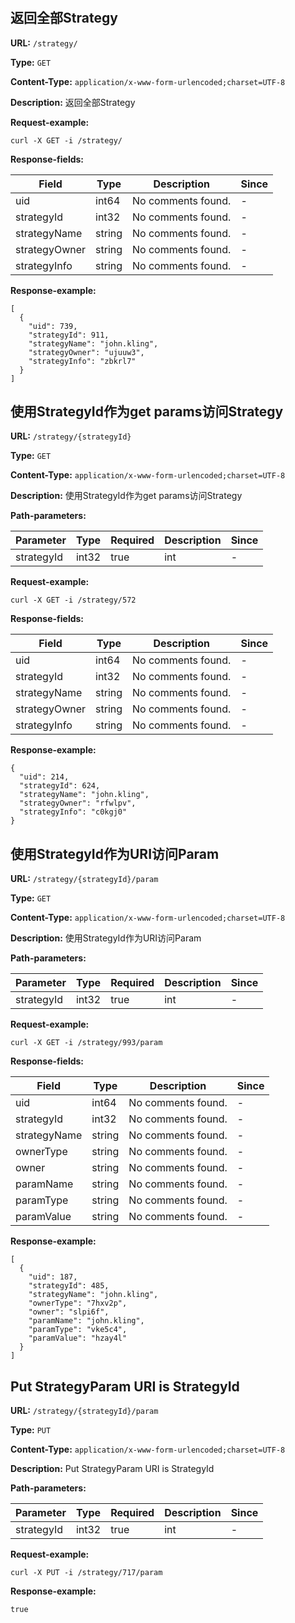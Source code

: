 
# 
## 返回全部Strategy

**URL:** `/strategy/`

**Type:** `GET`


**Content-Type:** `application/x-www-form-urlencoded;charset=UTF-8`

**Description:** 返回全部Strategy





**Request-example:**
```
curl -X GET -i /strategy/
```

**Response-fields:**

| Field | Type | Description | Since |
|-------|------|-------------|-------|
|uid|int64|No comments found.|-|
|strategyId|int32|No comments found.|-|
|strategyName|string|No comments found.|-|
|strategyOwner|string|No comments found.|-|
|strategyInfo|string|No comments found.|-|

**Response-example:**
```
[
  {
    "uid": 739,
    "strategyId": 911,
    "strategyName": "john.kling",
    "strategyOwner": "ujuuw3",
    "strategyInfo": "zbkrl7"
  }
]
```

## 使用StrategyId作为get params访问Strategy

**URL:** `/strategy/{strategyId}`

**Type:** `GET`


**Content-Type:** `application/x-www-form-urlencoded;charset=UTF-8`

**Description:** 使用StrategyId作为get params访问Strategy


**Path-parameters:**

| Parameter | Type | Required | Description | Since |
|-----------|------|----------|-------------|-------|
|strategyId|int32|true|int|-|



**Request-example:**
```
curl -X GET -i /strategy/572
```

**Response-fields:**

| Field | Type | Description | Since |
|-------|------|-------------|-------|
|uid|int64|No comments found.|-|
|strategyId|int32|No comments found.|-|
|strategyName|string|No comments found.|-|
|strategyOwner|string|No comments found.|-|
|strategyInfo|string|No comments found.|-|

**Response-example:**
```
{
  "uid": 214,
  "strategyId": 624,
  "strategyName": "john.kling",
  "strategyOwner": "rfwlpv",
  "strategyInfo": "c0kgj0"
}
```

## 使用StrategyId作为URI访问Param

**URL:** `/strategy/{strategyId}/param`

**Type:** `GET`


**Content-Type:** `application/x-www-form-urlencoded;charset=UTF-8`

**Description:** 使用StrategyId作为URI访问Param


**Path-parameters:**

| Parameter | Type | Required | Description | Since |
|-----------|------|----------|-------------|-------|
|strategyId|int32|true|int|-|



**Request-example:**
```
curl -X GET -i /strategy/993/param
```

**Response-fields:**

| Field | Type | Description | Since |
|-------|------|-------------|-------|
|uid|int64|No comments found.|-|
|strategyId|int32|No comments found.|-|
|strategyName|string|No comments found.|-|
|ownerType|string|No comments found.|-|
|owner|string|No comments found.|-|
|paramName|string|No comments found.|-|
|paramType|string|No comments found.|-|
|paramValue|string|No comments found.|-|

**Response-example:**
```
[
  {
    "uid": 187,
    "strategyId": 485,
    "strategyName": "john.kling",
    "ownerType": "7hxv2p",
    "owner": "slpi6f",
    "paramName": "john.kling",
    "paramType": "vke5c4",
    "paramValue": "hzay4l"
  }
]
```

## Put StrategyParam URI is StrategyId

**URL:** `/strategy/{strategyId}/param`

**Type:** `PUT`


**Content-Type:** `application/x-www-form-urlencoded;charset=UTF-8`

**Description:** Put StrategyParam URI is StrategyId


**Path-parameters:**

| Parameter | Type | Required | Description | Since |
|-----------|------|----------|-------------|-------|
|strategyId|int32|true|int|-|



**Request-example:**
```
curl -X PUT -i /strategy/717/param
```

**Response-example:**
```
true
```

